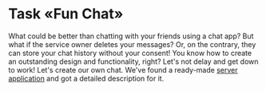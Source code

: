 # Task «Fun Chat»
What could be better than chatting with your friends using a chat app?
But what if the service owner deletes your messages? Or, on the contrary, they can store your chat history without your consent!
You know how to create an outstanding design and functionality, right? Let's not delay and get down to work! Let's create our own chat. We've found a ready-made [server application](https://github.com/rolling-scopes-school/fun-chat-server/tree/main) and got a detailed description for it.
